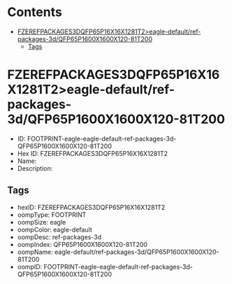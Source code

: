 



Contents
========

* [FZEREFPACKAGES3DQFP65P16X16X1281T2>eagle-default/ref-packages-3d/QFP65P1600X1600X120-81T200](#fzerefpackages3dqfp65p16x16x1281t2eagle-defaultref-packages-3dqfp65p1600x1600x120-81t200)
	* [Tags](#tags)

# FZEREFPACKAGES3DQFP65P16X16X1281T2>eagle-default/ref-packages-3d/QFP65P1600X1600X120-81T200

- ID: FOOTPRINT-eagle-eagle-default-ref-packages-3d-QFP65P1600X1600X120-81T200
- Hex ID: FZEREFPACKAGES3DQFP65P16X16X1281T2
- Name: 
- Description: 

## Tags

- hexID: FZEREFPACKAGES3DQFP65P16X16X1281T2
- oompType: FOOTPRINT
- oompSize: eagle
- oompColor: eagle-default
- oompDesc: ref-packages-3d
- oompIndex: QFP65P1600X1600X120-81T200
- oompName: eagle-default/ref-packages-3d/QFP65P1600X1600X120-81T200
- oompID: FOOTPRINT-eagle-eagle-default-ref-packages-3d-QFP65P1600X1600X120-81T200
